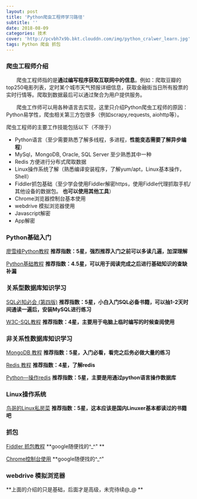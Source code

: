```yaml
---
layout: post
title: 'Python爬虫工程师学习路径'
subtitle: ''
date: 2018-08-09
categories: 技术
cover: 'http://pcvbh7x9b.bkt.clouddn.com/img/python_cralwer_learn.jpg'
tags: Python 爬虫 抓包 
---
```




### 爬虫工程师介绍

&emsp;&emsp;爬虫工程师指的是**通过编写程序获取互联网中的信息**。例如：爬取豆瓣的top250电影列表，定时某个城市天气预报详细信息，获取金融街当日所有股票的实时行情等。爬取到数据最后可以通过聚合为用户提供服务。

&emsp;&emsp;爬虫工作师可以用各种语言去实现，这里只介绍Python爬虫工程师的原因：Python易学性，爬虫相关第三方包很多（例如scrapy,requests, aiohttp等）。

爬虫工程师的主要工作技能包括以下（不限于）

* Python语言（至少需要熟悉了解多线程，多进程，**性能变态需要了解异步编程**）
* MySql，MongoDB, Oracle, SQL Server 至少熟悉其中一种
* Redis 方便进行分布式爬取数据
* Linux操作系统了解（熟悉编译安装程序，了解yum/apt，Linux基本操作，Shell）
* Fiddler抓包基础（至少学会使用Fiddler解密https，使用Fiddle代理抓取手机/其他设备的数据包。 **也可以使用其他工具**）
* Chrome浏览器控制台基本使用
* webdrive 模拟浏览器使用
* Javascript解密
* App解密

### Python基础入门

[廖雪峰Python教程](https://www.liaoxuefeng.com/wiki/0014316089557264a6b348958f449949df42a6d3a2e542c000/001431608990315a01b575e2ab041168ff0df194698afac000) **推荐指数：5星，强烈推荐入门之前可以多读几遍，加深理解**

[Python基础教程](https://1drv.ms/b/s!AvUMzqmYHMgZmRTxhhxD1Tu4UCyj) **推荐指数：4.5星，可以用于阅读完成之后进行基础知识的查缺补漏**

### 关系型数据库知识学习

[SQL必知必会 (第四版)](https://1drv.ms/u/s!AvUMzqmYHMgZmUfyBQIbapSlcA8Q) **推荐指数：5星，小白入门SQL必备书籍，可以抽1-2天时间通读一遍后，安装MySQL进行练习**

[W3C-SQL教程](http://www.w3school.com.cn/sql/index.asp)  **推荐指数：4星，主要用于电脑上临时编写的时候查阅使用**

### 非关系性数据库知识学习

[MongoDB 教程](http://www.runoob.com/mongodb/mongodb-tutorial.html) **推荐指数：5星，入门必看，看完之后务必做大量的练习**

[Redis 教程](http://www.runoob.com/redis/redis-tutorial.html) **推荐指数：4星，了解redis**

[Python—操作redis](https://www.cnblogs.com/melonjiang/p/5342505.html) **推荐指数：5星，主要是用通过python语言操作数据库**

### Linux操作系统

[鸟哥的Linux私房菜](https://1drv.ms/f/s!AvUMzqmYHMgZmUoARNxACli16_On) **推荐指数：5星，这本应该是国内Linuxer基本都读过的书籍吧**

### 抓包

[Fiddler 抓包教程](https://www.jianshu.com/p/9e05a2522758) **google随便找的\^_\^" **

[Chrome控制台使用](http://frontenddev.org/link/the-use-of-the-network-of-chrome-console-panel-concluded.html) **google随便找的\^_\^" 

### webdrive 模拟浏览器

**上面的介绍的只是基础，后面才是高级，未完待续@_@ **







